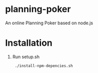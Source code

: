 planning-poker
==============

An online Planning Poker based on node.js


Installation
============
1. Run setup.sh

		./install-npm-depencies.sh